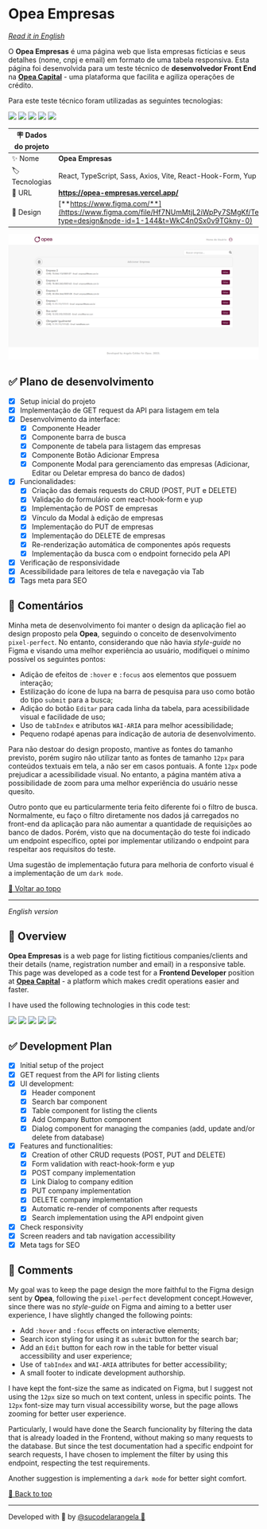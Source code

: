 <div id='top'>

# Opea Empresas

</div>

_[Read it in English](#English)_

O **Opea Empresas** é uma página web que lista empresas fictícias e seus detalhes (nome, cnpj e email) em formato de uma tabela responsiva. Esta página foi desenvolvida para um teste técnico de **desenvolvedor Front End** na [**Opea Capital**](https://www.opeacapital.com/pt/) - uma plataforma que facilita e agiliza operações de crédito.

Para este teste técnico foram utilizadas as seguintes tecnologias:

<div>
  <img src="https://img.shields.io/badge/React-20232A?style=for-the-badge&logo=react&logoColor=61DAFB"/>
  <img src="https://img.shields.io/badge/typescript-3178C6?style=for-the-badge&logo=typescript&logoColor=white">
  <img src="https://img.shields.io/badge/sass-CC6699?style=for-the-badge&logo=sass&logoColor=white"/>
  <img src="https://img.shields.io/badge/axios-ffffff?style=for-the-badge&logo=axios&logoColor=5A29E4">
  <img src="https://img.shields.io/badge/react hook form / yup-081229?style=for-the-badge&logo=reacthookform&logoColor=EC5990">
</div>

<!-- prettier-ignore -->
| 🪧 Dados do projeto |     |
| -------------- | --- |
| ✨ Nome        | **Opea Empresas** |
| 🏷️ Tecnologias | React, TypeScript, Sass, Axios, Vite, React-Hook-Form, Yup |
| 🚀 URL         | **https://opea-empresas.vercel.app/** |
| 🎨 Design      | [**https://www.figma.com/**](https://www.figma.com/file/Hf7NUmMtjL2iWpPy7SMgKf/TesteFront?type=design&node-id=1-144&t=WkC4n0Sx0v9TGkny-0) |

![](./public/ogimage.png#vitrinedev)

## ✅ Plano de desenvolvimento

- [x] Setup inicial do projeto
- [x] Implementação de GET request da API para listagem em tela
- [x] Desenvolvimento da interface:
  - [x] Componente Header
  - [x] Componente barra de busca
  - [x] Componente de tabela para listagem das empresas
  - [x] Componente Botão Adicionar Empresa
  - [x] Componente Modal para gerenciamento das empresas (Adicionar, Editar ou Deletar empresa do banco de dados)
- [x] Funcionalidades:
  - [x] Criação das demais requests do CRUD (POST, PUT e DELETE)
  - [x] Validação do formulário com react-hook-form e yup
  - [x] Implementação de POST de empresas
  - [x] Vínculo da Modal à edição de empresas
  - [x] Implementação do PUT de empresas
  - [x] Implementação do DELETE de empresas
  - [x] Re-renderização automática de componentes após requests
  - [x] Implementação da busca com o endpoint fornecido pela API
- [x] Verificação de responsividade
- [x] Acessibilidade para leitores de tela e navegação via Tab
- [x] Tags meta para SEO

## 📝 Comentários

Minha meta de desenvolvimento foi manter o design da aplicação fiel ao design proposto pela **Opea**, seguindo o conceito de desenvolvimento `pixel-perfect`. No entanto, considerando que não havia _style-guide_ no Figma e visando uma melhor experiência ao usuário, modifiquei o mínimo possível os seguintes pontos:

- Adição de efeitos de `:hover` e `:focus` aos elementos que possuem interação;
- Estilização do ícone de lupa na barra de pesquisa para uso como botão do tipo `submit` para a busca;
- Adição do botão `Editar` para cada linha da tabela, para acessibilidade visual e facilidade de uso;
- Uso de `tabIndex` e atributos `WAI-ARIA` para melhor acessibilidade;
- Pequeno rodapé apenas para indicação de autoria de desenvolvimento.

Para não destoar do design proposto, mantive as fontes do tamanho previsto, porém sugiro não utilizar tanto as fontes de tamanho `12px` para conteúdos textuais em tela, a não ser em casos pontuais. A fonte `12px` pode prejudicar a acessibilidade visual. No entanto, a página mantém ativa a possibilidade de zoom para uma melhor experiência do usuário nesse quesito.

Outro ponto que eu particularmente teria feito diferente foi o filtro de busca. Normalmente, eu faço o filtro diretamente nos dados já carregados no front-end da aplicação para não aumentar a quantidade de requisições ao banco de dados. Porém, visto que na documentação do teste foi indicado um endpoint específico, optei por implementar utilizando o endpoint para respeitar aos requisitos do teste.

Uma sugestão de implementação futura para melhoria de conforto visual é a implementação de um `dark mode`.

<a href='#top'>🔼 Voltar ao topo</a>

---

<div id="English">

_English version_

</div>

## 🔎 Overview

**Opea Empresas** is a web page for listing fictitious companies/clients and their details (name, registration number and email) in a responsive table. This page was developed as a code test for a **Frontend Developer** position at [**Opea Capital**](https://www.opeacapital.com/pt/) - a platform which makes credit operations easier and faster.

I have used the following technologies in this code test:

<div>
  <img src="https://img.shields.io/badge/React-20232A?style=for-the-badge&logo=react&logoColor=61DAFB"/>
  <img src="https://img.shields.io/badge/typescript-3178C6?style=for-the-badge&logo=typescript&logoColor=white">
  <img src="https://img.shields.io/badge/sass-CC6699?style=for-the-badge&logo=sass&logoColor=white"/>
  <img src="https://img.shields.io/badge/axios-ffffff?style=for-the-badge&logo=axios&logoColor=5A29E4">
  <img src="https://img.shields.io/badge/react hook form / yup-081229?style=for-the-badge&logo=reacthookform&logoColor=EC5990">
</div>

## ✅ Development Plan

- [x] Initial setup of the project
- [x] GET request from the API for listing clients
- [x] UI development:
  - [x] Header component
  - [x] Search bar component
  - [x] Table component for listing the clients
  - [x] Add Company Button component
  - [x] Dialog component for managing the companies (add, update and/or delete from database)
- [x] Features and functionalities:
  - [x] Creation of other CRUD requests (POST, PUT and DELETE)
  - [x] Form validation with react-hook-form e yup
  - [x] POST company implementation
  - [x] Link Dialog to company edition
  - [x] PUT company implementation
  - [x] DELETE company implementation
  - [x] Automatic re-render of components after requests
  - [x] Search implementation using the API endpoint given
- [x] Check responsivity
- [x] Screen readers and tab navigation accessibility
- [x] Meta tags for SEO

## 📝 Comments

My goal was to keep the page design the more faithful to the Figma design sent by **Opea**, following the `pixel-perfect` development concept.However, since there was no _style-guide_ on Figma and aiming to a better user experience, I have slightly changed the following points:

- Add `:hover` and `:focus` effects on interactive elements;
- Search icon styling for using it as `submit` button for the search bar;
- Add an `Edit` button for each row in the table for better visual accessibility and user experience;
- Use of `tabIndex` and `WAI-ARIA` attributes for better accessibility;
- A small footer to indicate development authorship.

I have kept the font-size the same as indicated on Figma, but I suggest not using the `12px` size so much on text content, unless in specific points. The `12px` font-size may turn visual accessibility worse, but the page allows zooming for better user experience.

Particularly, I would have done the Search funcionality by filtering the data that is already loaded in the Frontend, without making so many requests to the database. But since the test documentation had a specific endpoint for search requests, I have chosen to implement the filter by using this endpoint, respecting the test requirements.

Another suggestion is implementing a `dark mode` for better sight comfort.

<a href='#top'>🔼 Back to top</a>

---

Developed with 🧡 by [@sucodelarangela 🍊](https://angelacaldas.vercel.app)
